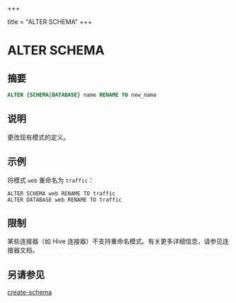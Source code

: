 +++

title = "ALTER SCHEMA"
+++

# ALTER SCHEMA

## 摘要

```sql
ALTER {SCHEMA|DATABASE} name RENAME TO new_name
```

## 说明

更改现有模式的定义。

## 示例

将模式 `web` 重命名为 `traffic`：

    ALTER SCHEMA web RENAME TO traffic
    ALTER DATABASE web RENAME TO traffic

## 限制

某些连接器（如 Hive 连接器）不支持重命名模式。有关更多详细信息，请参见连接器文档。

## 另请参见

[create-schema](./create-schema.html)